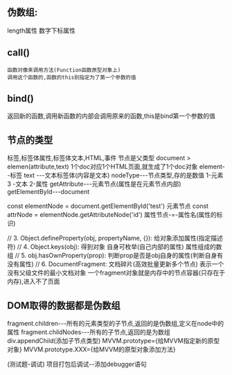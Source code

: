 ## 伪数组:
  length属性
  数字下标属性

## call()   
    函数对像来调用方法(Function函数原型对象上)
    调用这个函数的,函数的this别指定为了第一个参数的值

## bind()

  返回新的函数,调用新函数的内部会调用原来的函数,this是bind第一个参数的值

## 节点的类型

  标签,标签体属性,标签体文本,HTML,事件
  节点是父类型
  document  >   elemen(attribute,text)
  1个doc对应1个HTML页面,就生成了1个doc对象
  element--标签
  text ---文本标签体(内容是文本)
  nodeType---节点类型,存的是数值   1-元素   3 -文本   2-属性
  getAttribute---元素节点(属性是在元素节点内部)
  getElementById---document

  const elementNode = document.getElementById('test')   元素节点
  const attrNode = elementNode.getAttributeNode('id')   属性节点-=-属性名(属性的标识)


// 3. Object.defineProperty(obj, propertyName, {}): 给对象添加属性(指定描述符)
// 4. Object.keys(obj): 得到对象  自身可枚举(自己内部的属性)   属性组成的数组
// 5. obj.hasOwnProperty(prop): 判断prop是否是obj自身的属性(判断自身有没有属性)
// 6. DocumentFragment: 文档碎片(高效批量更新多个节点) 表示一个没有父级文件的最小文档对象
     一个fragment对象就是内存中的节点容器(只存在于内存),进入不了页面

## DOM取得的数据都是伪数组

fragment.children---所有的元素类型的子节点,返回的是伪数组,定义在node中的属性
fragment.childNodes---所有的子节点,返回的是为数组
div.appendChild(添加子节点类型)
MVVM.prototype={给MVVM指定新的原型对象}
MVVM.prototype.XXX={给MVVM的原型对象添加方法}


(测试题-调试)
项目打包后调试--添加debugger语句


